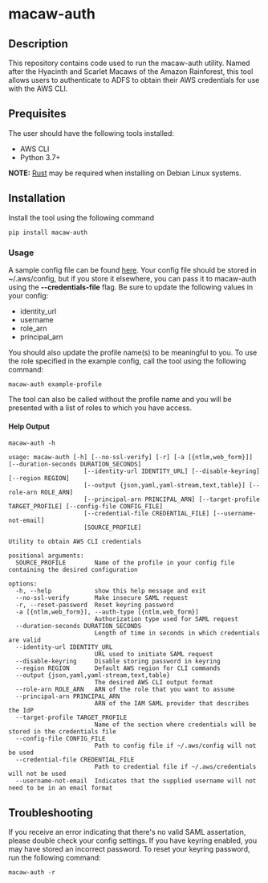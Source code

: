# macaw-auth

## Description

This repository contains code used to run the macaw-auth utility. Named after the
Hyacinth and Scarlet Macaws of the Amazon Rainforest, this tool allows users to
authenticate to ADFS to obtain their AWS credentials for use with the AWS CLI.

## Prequisites

The user should have the following tools installed:

* AWS CLI
* Python 3.7+

**NOTE:** [Rust](https://www.rust-lang.org/) may be required when installing on Debian Linux systems.

## Installation

Install the tool using the following command

```text
pip install macaw-auth
```

### Usage

A sample config file can be found [here](https://github.com/tsamuel33/macaw-auth/blob/main/examples/config). Your config file should be stored in ~/.aws/config, but if you store it elsewhere, you can pass it to
macaw-auth using the **--credentials-file** flag. Be sure to update the following values in your config:

* identity_url
* username
* role_arn
* principal_arn

You should also update the profile name(s) to be meaningful to you. To use the role specified in the example config, call the tool using the following command:

```text
macaw-auth example-profile
```

The tool can also be called without the profile name and you will be presented with a list of roles to which you have access.

#### Help Output

```text
macaw-auth -h
```

```text
usage: macaw-auth [-h] [--no-ssl-verify] [-r] [-a [{ntlm,web_form}]] [--duration-seconds DURATION_SECONDS]
                     [--identity-url IDENTITY_URL] [--disable-keyring] [--region REGION]
                     [--output {json,yaml,yaml-stream,text,table}] [--role-arn ROLE_ARN]
                     [--principal-arn PRINCIPAL_ARN] [--target-profile TARGET_PROFILE] [--config-file CONFIG_FILE]
                     [--credential-file CREDENTIAL_FILE] [--username-not-email]
                     [SOURCE_PROFILE]

Utility to obtain AWS CLI credentials

positional arguments:
  SOURCE_PROFILE        Name of the profile in your config file containing the desired configuration

options:
  -h, --help            show this help message and exit
  --no-ssl-verify       Make insecure SAML request
  -r, --reset-password  Reset keyring password
  -a [{ntlm,web_form}], --auth-type [{ntlm,web_form}]
                        Authorization type used for SAML request
  --duration-seconds DURATION_SECONDS
                        Length of time in seconds in which credentials are valid
  --identity-url IDENTITY_URL
                        URL used to initiate SAML request
  --disable-keyring     Disable storing password in keyring
  --region REGION       Default AWS region for CLI commands
  --output {json,yaml,yaml-stream,text,table}
                        The desired AWS CLI output format
  --role-arn ROLE_ARN   ARN of the role that you want to assume
  --principal-arn PRINCIPAL_ARN
                        ARN of the IAM SAML provider that describes the IdP
  --target-profile TARGET_PROFILE
                        Name of the section where credentials will be stored in the credentials file
  --config-file CONFIG_FILE
                        Path to config file if ~/.aws/config will not be used
  --credential-file CREDENTIAL_FILE
                        Path to credential file if ~/.aws/credentials will not be used
  --username-not-email  Indicates that the supplied username will not need to be in an email format
```

## Troubleshooting

If you receive an error indicating that there's no valid SAML assertation, please double check your config settings. If you have keyring enabled, you may have stored
an incorrect password. To reset your keyring password, run the following command:

```text
macaw-auth -r
```
